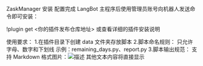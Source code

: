 ZaskManager
安装
配置完成 LangBot 主程序后使用管理员账号向机器人发送命令即可安装：

!plugin get <你的插件发布仓库地址>
或查看详细的插件安装说明

使用要求：
1.在插件目录下创建 data 文件夹存放脚本
2.脚本命名规则：
只允许字母、数字和下划线
示例：remaining_days.py、report.py
3.脚本输出规范：
支持 Markdown 格式图片：![描述](图片URL)
其他文本内容将直接显示
